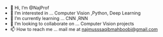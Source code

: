 - 👋 Hi, I’m @NajProf
- 👀 I’m interested in ... Computer Vision ,Python, Deep Learning 
- 🌱 I’m currently learning ... CNN ,RNN
- 💞️ I’m looking to collaborate on ... Computer Vision projects
- 📫 How to reach me ... mail me at najmusssaqibmahboobi@gmail.com

<!---
NajProf/NajProf is a ✨ special ✨ repository because its `README.md` (this file) appears on your GitHub profile.
You can click the Preview link to take a look at your changes.
--->
